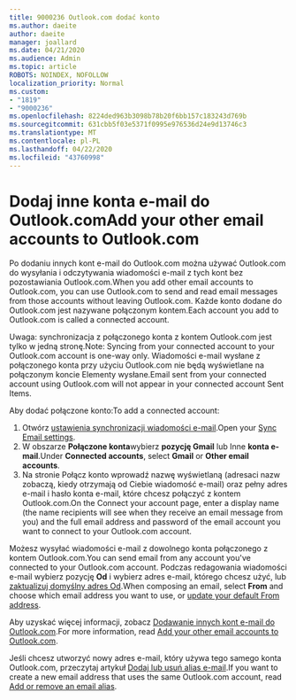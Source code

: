 ```yaml
---
title: 9000236 Outlook.com dodać konto
ms.author: daeite
author: daeite
manager: joallard
ms.date: 04/21/2020
ms.audience: Admin
ms.topic: article
ROBOTS: NOINDEX, NOFOLLOW
localization_priority: Normal
ms.custom:
- "1819"
- "9000236"
ms.openlocfilehash: 8224ded963b3098b78b20f6bb157c183243d769b
ms.sourcegitcommit: 631cbb5f03e5371f0995e976536d24e9d13746c3
ms.translationtype: MT
ms.contentlocale: pl-PL
ms.lasthandoff: 04/22/2020
ms.locfileid: "43760998"
---
```

# <a name="add-your-other-email-accounts-to-outlookcom"></a><span data-ttu-id="9f97c-102">Dodaj inne konta e-mail do Outlook.com</span><span class="sxs-lookup"><span data-stu-id="9f97c-102">Add your other email accounts to Outlook.com</span></span>

<span data-ttu-id="9f97c-103">Po dodaniu innych kont e-mail do Outlook.com można używać Outlook.com do wysyłania i odczytywania wiadomości e-mail z tych kont bez pozostawiania Outlook.com.</span><span class="sxs-lookup"><span data-stu-id="9f97c-103">When you add other email accounts to Outlook.com, you can use Outlook.com to send and read email messages from those accounts without leaving Outlook.com.</span></span> <span data-ttu-id="9f97c-104">Każde konto dodane do Outlook.com jest nazywane połączonym kontem.</span><span class="sxs-lookup"><span data-stu-id="9f97c-104">Each account you add to Outlook.com is called a connected account.</span></span>

<span data-ttu-id="9f97c-105">Uwaga: synchronizacja z połączonego konta z kontem Outlook.com jest tylko w jedną stronę.</span><span class="sxs-lookup"><span data-stu-id="9f97c-105">Note: Syncing from your connected account to your Outlook.com account is one-way only.</span></span> <span data-ttu-id="9f97c-106">Wiadomości e-mail wysłane z połączonego konta przy użyciu Outlook.com nie będą wyświetlane na połączonym koncie Elementy wysłane.</span><span class="sxs-lookup"><span data-stu-id="9f97c-106">Email sent from your connected account using Outlook.com will not appear in your connected account Sent Items.</span></span>

<span data-ttu-id="9f97c-107">Aby dodać połączone konto:</span><span class="sxs-lookup"><span data-stu-id="9f97c-107">To add a connected account:</span></span>

1. <span data-ttu-id="9f97c-108">Otwórz [ustawienia synchronizacji wiadomości e-mail](https://go.microsoft.com/fwlink/?linkid=875264).</span><span class="sxs-lookup"><span data-stu-id="9f97c-108">Open your [Sync Email settings](https://go.microsoft.com/fwlink/?linkid=875264).</span></span>
2. <span data-ttu-id="9f97c-109">W obszarze **Połączone konta**wybierz **pozycję Gmail** lub Inne **konta e-mail**.</span><span class="sxs-lookup"><span data-stu-id="9f97c-109">Under **Connected accounts**, select **Gmail** or **Other email accounts**.</span></span>
3. <span data-ttu-id="9f97c-110">Na stronie Połącz konto wprowadź nazwę wyświetlaną (adresaci nazw zobaczą, kiedy otrzymają od Ciebie wiadomość e-mail) oraz pełny adres e-mail i hasło konta e-mail, które chcesz połączyć z kontem Outlook.com.</span><span class="sxs-lookup"><span data-stu-id="9f97c-110">On the Connect your account page, enter a display name (the name recipients will see when they receive an email message from you) and the full email address and password of the email account you want to connect to your Outlook.com account.</span></span>

<span data-ttu-id="9f97c-111">Możesz wysyłać wiadomości e-mail z dowolnego konta połączonego z kontem Outlook.com.</span><span class="sxs-lookup"><span data-stu-id="9f97c-111">You can send email from any account you've connected to your Outlook.com account.</span></span> <span data-ttu-id="9f97c-112">Podczas redagowania wiadomości e-mail wybierz pozycję **Od** i wybierz adres e-mail, którego chcesz użyć, lub [zaktualizuj domyślny adres Od](https://go.microsoft.com/fwlink/?linkid=875264).</span><span class="sxs-lookup"><span data-stu-id="9f97c-112">When composing an email, select **From** and choose which email address you want to use, or [update your default From address](https://go.microsoft.com/fwlink/?linkid=875264).</span></span>

<span data-ttu-id="9f97c-113">Aby uzyskać więcej informacji, zobacz [Dodawanie innych kont e-mail do Outlook.com](https://support.office.com/article/c5224df4-5885-4e79-91ba-523aa743f0ba?wt.mc_id=Office_Outlook_com_Alchemy).</span><span class="sxs-lookup"><span data-stu-id="9f97c-113">For more information, read [Add your other email accounts to Outlook.com](https://support.office.com/article/c5224df4-5885-4e79-91ba-523aa743f0ba?wt.mc_id=Office_Outlook_com_Alchemy).</span></span>

<span data-ttu-id="9f97c-114">Jeśli chcesz utworzyć nowy adres e-mail, który używa tego samego konta Outlook.com, przeczytaj artykuł [Dodaj lub usuń alias e-mail](https://support.office.com/article/459b1989-356d-40fa-a689-8f285b13f1f2?wt.mc_id=Office_Outlook_com_Alchemy).</span><span class="sxs-lookup"><span data-stu-id="9f97c-114">If you want to create a new email address that uses the same Outlook.com account, read [Add or remove an email alias](https://support.office.com/article/459b1989-356d-40fa-a689-8f285b13f1f2?wt.mc_id=Office_Outlook_com_Alchemy).</span></span>